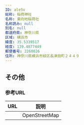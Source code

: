 ```yaml
---
ID: aleSv
総称: 稲荷神社
名称: 東向地稲荷社
名称読み: null
別名: null
都道府県: 神奈川県
区域: 横浜市
緯度: 35.5339517
経度: 139.4877449
郵便番号: 2260026
住所: 神奈川県横浜市緑区長津田町２４４９
---
```


## その他

### 参考URL

| URL | 説明          |
| --- | ------------- |
|     | OpenStreetMap |
